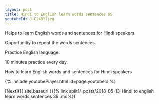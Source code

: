 ```yaml
---
layout: post
title: Hindi to English learn words sentences 85 
youtubeId: J-C24RYljzg
---
```

 
 
Helps to learn English words and sentences for Hindi speakers.

Opportunitiy to repeat the words sentences. 

Practice English language. 
 
10 minutes practice every day. 
 
How to learn English words and sentences for Hindi speakers 
 
{% include youtubePlayer.html id=page.youtubeId %}
 
 
[Next]({{ site.baseurl }}{% link  split1/_posts/2018-05-13-Hindi to english learn words sentences 39 .md%})
 

